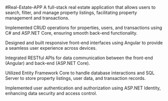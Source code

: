 #Real-Estate-APP
A full-stack real estate application that allows users to search, filter, and manage property listings, facilitating property management and transactions.

Implemented CRUD operations for properties, users, and transactions using C# and ASP.NET Core, ensuring smooth back-end functionality.

Designed and built responsive front-end interfaces using Angular to provide a seamless user experience across devices.

Integrated RESTful APIs for data communication between the front-end (Angular) and back-end (ASP.NET Core).

Utilized Entity Framework Core to handle database interactions and SQL Server to store property listings, user data, and transaction records.

Implemented user authentication and authorization using ASP.NET Identity, enhancing data security and access control.
